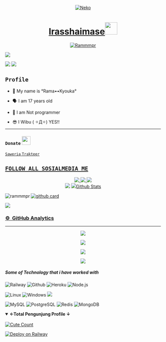 <p align="center">
  <a href="https://github.com/rammmpr"><img src="http://readme-typing-svg.herokuapp.com?color=ffc012&center=true&vCenter=true&multiline=false&lines=My+Name+Rama+Kanaeru+  ;I+Am+17+Years+Old;I+live+In+Indonesian+  ;Don't+bully+me+≧▽≦" alt="Neko">
<h1 align="center">Irasshaimase<img src="https://i.pinimg.com/originals/6d/cd/94/6dcd94c7c4bf4800648ef7cbe0113c33.gif" width="40px" alt=""><br></h1> 
<p align="center">
  <p align="center">
    <a href="https://rammmpr.github.io/">
        <img
            src="https://readme-typing-svg.herokuapp.com?size=13&width=275&lines=Selamat+Datang+Di+Github+Rammmpr+🤗"
            alt="Rammmpr"
        />
    </a>
</p>
<a href="https://github.com/rammmpr"><img src="https://c.tenor.com/n8X8R46rIk0AAAAd/kanna.gif" />
</p>
  <a href="https://github.com/rammmpr"><img src="https://cardivo.vercel.app/api?name=Ramm%20Yuu&description=Hai,%20Aku%20Ryuu%20dan%20Aku%20Hanya%20seorang%20programmer%20biasa%20masih%20belajar.%20Hobiku%20Adalah%20Nonton%20Anime%20:3&image=https://static.wikia.nocookie.net/the-muse-list/images/8/8e/SHIDO.jpg/revision/latest?cb=20200606024545&usqp=CAU&usqp=CAU&backgroundColor=%23ecf0f1&instagram=admin_kyouka&github=rammmpr&pattern=leaf&colorPattern=%23eaeaea" /><a>
  <a href="https://github.com/rammmpr"><img src="https://cardivo.vercel.app/api?name=Aku%20Sangat%20suka%20Menonton%20Anime:)&&description=%20%20%20%20%20%20%20%20%20%20%20%20%20%20%20%20%20%20%20%20%20%20%20%20%20%20%20%20%20%20%20%20%20%20%20%20%20%20%20%20%20%20%20%20%20%20%20%20%20%20%20%20%20%20%20%20%20%20%20%20%20%20%20%20%20%20%20%20%20%20%20%20%20%20%20%20%20%20%20%20%20%20%20%20%20%20%20%20%20%20%20%20%20%20%20%20%20%20%20%20%20%20%20%20%20%20%20%20%20%20&image=https://wallpapercave.com/wp/wp9396919.jpg&usqp=CAU&usqp=CAU&backgroundColor=%23ecf0f1" /><a>
</p>
 <p align="center">

 ## ```Profile```
 
<p align="center">

- 👼 My name is °Rama••Kyouka°

- 🗣️ I am 17 years old 

- 🔭 I am Not programmer
 
- 😎 I Wibu ( ✧Д✧) YES!!
</p>

------
 ### ```Donate```  <img src="https://github.com/TheDudeThatCode/TheDudeThatCode/blob/master/Assets/coin.gif" width="28" height="28">
<a href="https://saweria.co/rammmpr"> ```Saweria```
<a href="https://trakteer.id/ramm_mpr/tip?quantity=1"/> ```Trakteer```
## ```FOLLOW ALL SOSIALMEDIA ME```
<p align="center">
<a href="https://instagram.com/ramm_mpr"><img src="https://img.shields.io/badge/Instagram-E4405F?style=for-the-badge&logo=instagram&logoColor=white"/> 
<a href="https://wa.me/62895410419518"><img src="https://img.shields.io/badge/WhatsApp-25D366?style=for-the-badge&logo=whatsapp&logoColor=white" />
<a href="https://youtube.com/channel/UColzqD-h69GCGWitfF8UJhw"><img src="https://img.shields.io/badge/YouTube Ramm-ff0000?style=for-the-badge&logo=youtube&logoColor=ff000000&link=https://youtube.com/" /><br>
<a href="https://tiktok.com/@ruuri"><img src="https://img.shields.io/badge/Tiktok Ramm-black?style=for-the-badge&logo=tiktok&logoColor=ff000000&link=https://tiktok.com/@ruuri" /></a>
<a href="https://github.com/rammmpr"><img src="https://img.shields.io/badge/Github Ramm-8A2BE2?style=for-the-badge&logo=Github&logoColor=000000&link=https://github.com/rammmpr /></a>

### Github Stats 

<a href="https://github.com/rammmpr"><p><img align="left" src="https://github-readme-stats.vercel.app/api/top-langs?username=rammmpr&show_icons=true&locale=en&layout=compact" alt="rammmpr" /></p>

<a href="https://github.com/rammmpr">![github card](https://github-readme-stats.vercel.app/api?username=rammmpr&show_icons=true&theme=radical)

<a href="https://github.com/rammmpr">![](https://github-profile-summary-cards.vercel.app/api/cards/profile-details?username=rammmpr&theme=monokai)
  
  ### ⚙ &nbsp;GitHub Analytics

---

<p align="center">
  <a href="https://github.com/rammmpr"><img src="https://github-readme-stats.vercel.app/api?username=xfar05&theme=tokyonight&show_icons=true" /></a>
</p>

<p align="center">
  <a href="https://github.com/rammmpr"><img src="https://github-readme-streak-stats.herokuapp.com?user=xfar05&theme=tokyonight&hide_border=false&properties=background&border=%239611C5FF" /><a>
</p>
  
<p align="center">
  <a href="https://github.com/rammmpr"><img src="https://github-readme-stats.vercel.app/api/top-langs?username=xfar05&theme=tokyonight&layout=compact" /></a>
</p>
  
<p align="center">
  <a href="https://github.com/rammmpr"><img src="https://github-profile-trophy.vercel.app/?username=xfar05&theme=radical&margin-w=20&no-bg=true&no-frame=false" /><a>
</p>
 
 ##### Some of Technology that i have worked with

![Railway](https://img.shields.io/badge/-Railway-222222?style=flat&logo=railway&logoColor=white)
![Github](https://img.shields.io/badge/-GitHub-222222?style=flat&logo=github&logoColor=white)
![Heroku](https://img.shields.io/badge/-Heroku-222222?style=flat&logo=heroku&logoColor=white)
![Node.js](https://img.shields.io/badge/-Node.js-222222?style=flat&logo=node.js&logoColor=white)

![Linux](https://img.shields.io/badge/OS-Linux-blue?&logo=Linux)
![Windows](https://img.shields.io/badge/OS-Windows-blue?&logo=Windows)
<a href="#"><img src="https://visitor-badge.glitch.me/badge?page_id=rammmpr.rammmpr??style=for-the-badge&logo=appveyor"></a><br>

![MySQL](https://img.shields.io/badge/MySQL-white?&logo=MySQL)
![PostgreSQL](https://img.shields.io/badge/PostgreSQL-white?&logo=PostgreSQL)
![Redis](https://img.shields.io/badge/Redis-white?&logo=Redis)
![MongoDB](https://img.shields.io/badge/MongoDB-white?&logo=MongoDB)

<details open>
<summary><b>←Total Pengunjung Profile ↓</b></summary>
<br>
<a href="https://instagram.com/ramm_mpr "><img alt="Cute Count" src="https://count.getloli.com/get/@DipeshxD?theme=rule34"/></a>
</details>

[![Deploy on Railway](https://railway.app/button.svg)](https://railway.app/new/template/VpnSuR?referralCode=gzVx5l)

